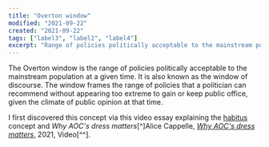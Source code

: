 ```yaml
---
title: "Overton window"
modified: "2021-09-22"
created: "2021-09-22"
tags: ["label3", "label2", "label4"]
excerpt: "Range of policies politically acceptable to the mainstream population, a.k.a. what is politically correct."
---
```


The Overton window is the range of policies politically acceptable to the mainstream population at a given time. It is also known as the window of discourse. The window frames the range of policies that a politician can recommend without appearing too extreme to gain or keep public office, given the climate of public opinion at that time.

I first discovered this concept via this video essay explaining the [habitus](habitus) concept and _Why AOC's dress matters_[^]Alice Cappelle, _[Why AOC's dress matters](https://www.youtube.com/watch?v=hax6xSScQdA)_, 2021, Video[^^].
